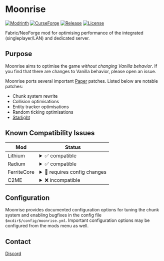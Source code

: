 Moonrise
==
[![Modrinth](https://img.shields.io/badge/Modrinth-gray?logo=modrinth)](https://modrinth.com/mod/moonrise-opt)
[![CurseForge](https://img.shields.io/badge/CurseForge-gray?logo=curseforge)](https://www.curseforge.com/minecraft/mc-mods/moonrise)
[![Release](https://img.shields.io/github/v/release/Tuinity/Moonrise?include_prereleases)](https://github.com/Tuinity/Moonrise/releases)
[![License](https://img.shields.io/github/license/Tuinity/Moonrise)](LICENSE.md)

Fabric/NeoForge mod for optimising performance of the integrated (singleplayer/LAN) and dedicated server.


## Purpose
Moonrise aims to optimise the game *without changing Vanilla behavior*. If you find that there are changes to Vanilla behavior,
please open an issue.

Moonrise ports several important [Paper](https://github.com/PaperMC/Paper/)
patches. Listed below are notable patches:
 - Chunk system rewrite
 - Collision optimisations
 - Entity tracker optimisations
 - Random ticking optimisations
 - [Starlight](https://github.com/PaperMC/Starlight/)

## Known Compatibility Issues
| Mod         | Status                                                                                                                                                                                                                                                                                                   |
|-------------|----------------------------------------------------------------------------------------------------------------------------------------------------------------------------------------------------------------------------------------------------------------------------------------------------------|
| Lithium     | <details><summary>✅ compatible</summary>Lithium optimises many of the same parts of the game as Moonrise, for example the chunk system. Moonrise will automatically disable conflicting parts of Lithium. This mechanism needs to be manually validated for each Moonrise and Lithium release.</details> |
| Radium      | <details><summary>✅ compatible</summary>Radium is an unofficial port of Lithium to NeoForge. Radium will automatically disable conflicting parts of itself when Moonrise is present. Any compatibility issues should be reported to Radium first.</details>                                              |
| FerriteCore | <details><summary>📝 requires config changes</summary>In `config/ferritecore-mixin.toml`:<br/>Set `replaceNeighborLookup` and `replacePropertyMap` to `false`</details>                                                                                                                                  |
| C2ME        | <details><summary>❌ incompatible</summary>C2ME is based around modifications to the chunk system, which Moonrise replaces wholesale. This makes them fundamentally incompatible.</details>                                                                                                               |

## Configuration
Moonrise provides documented configuration options for tuning the chunk system and enabling bugfixes in the config file `$mcdir$/config/moonrise.yml`.
Important configuration options may be configured from the mods menu as well.

## Contact
[Discord](https://discord.gg/tuinity)
